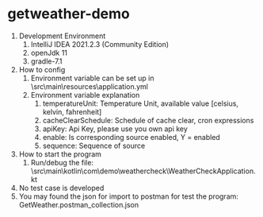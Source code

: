 # getweather-demo
1. Development Environment
   1. IntelliJ IDEA 2021.2.3 (Community Edition)
   2. openJdk 11
   3. gradle-7.1
2. How to config
   1. Environment variable can be set up in \src\main\resources\application.yml
   2. Environment variable explanation
      1. temperatureUnit: Temperature Unit, available value [celsius, kelvin, fahrenheit]
      2. cacheClearSchedule: Schedule of cache clear, cron expressions
      3. apiKey: Api Key, please use you own api key
      4. enable: Is corresponding source enabled, Y = enabled
      5. sequence: Sequence of source
3. How to start the program
   1. Run/debug the file: \src\main\kotlin\com\demo\weathercheck\WeatherCheckApplication.kt
4. No test case is developed
5. You may found the json for import to postman for test the program: GetWeather.postman_collection.json